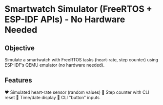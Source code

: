 # Smartwatch Simulator (FreeRTOS + ESP-IDF APIs) - No Hardware Needed

## Objective
Simulate a smartwatch with FreeRTOS tasks (heart-rate, step counter) using ESP-IDF’s QEMU emulator (no hardware needed).

## Features
❤️ Simulated heart-rate sensor (random values)
👟 Step counter with CLI reset
📅 Time/date display
🔘 CLI "button" inputs
